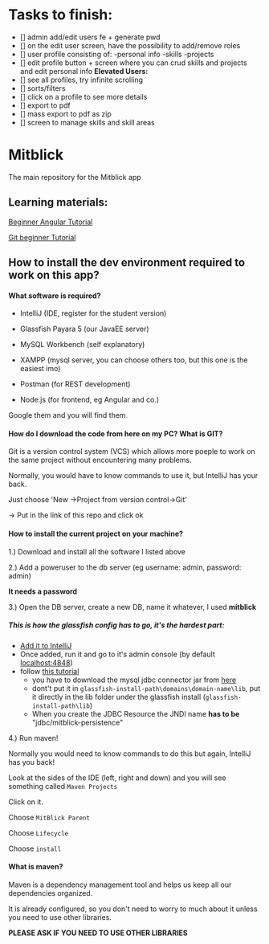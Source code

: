 # Tasks to finish:
- [] admin add/edit users fe + generate pwd 
- [] on the edit user screen, have the possibility to add/remove roles
- [] user profile consisting of:
    -personal info
    -skills
    -projects
- [] edit profile button + screen where you can crud skills and projects and edit personal info
**Elevated Users:**
- [] see all profiles, try infinite scrolling
- [] sorts/filters
- [] click on a profile to see more details
- [] export to pdf
- [] mass export to pdf as zip
- [] screen to manage skills and skill areas



# Mitblick
The main repository for the Mitblick app

## Learning materials: 
[Beginner Angular Tutorial](https://www.freecodecamp.org/news/beaucarnes/angular-tutorial-course--OHbjepWjQ)

[Git beginner Tutorial](https://medium.freecodecamp.org/how-not-to-be-afraid-of-git-anymore-fe1da7415286)

## How to install the dev environment required to work on this app?

#### What software is required? 

- IntelliJ (IDE, register for the student version)

- Glassfish Payara 5 (our JavaEE server)

- MySQL Workbench (self explanatory)

- XAMPP (mysql server, you can choose others too, but this one is the easiest imo)

- Postman (for REST development)

- Node.js (for frontend, eg Angular and co.)

Google them and you will find them.

#### How do I download the code from here on my PC? What is GIT?
Git is a version control system (VCS) which allows more poeple to work on the same project without encountering many problems.

Normally, you would have to know commands to use it, but IntelliJ has your back. 

Just choose 'New ->Project from version control->Git' 
   
   -> Put in the link of this repo and click ok 

#### How to install the current project on your machine?

1.) Download and install all the software I listed above

2.) Add a poweruser to the db server (eg username: admin, password: admin)

**It needs a password** 

3.) Open the DB server, create a new DB, name it whatever, I used **mitblick**
##### This is how the glassfish config has to go, it's the hardest part:  
   - [Add it to IntelliJ](https://www.youtube.com/watch?v=7hNq06II-UM)
   - Once added, run it and go to it's admin console (by default [localhost:4848](http://localhost:4848/))  
   - follow [this tutorial](https://dev.mysql.com/doc/connector-j/5.1/en/connector-j-usagenotes-glassfish-config.html)
        - you have to download the mysql jdbc connector jar from [here](https://dev.mysql.com/downloads/connector/j/8.0.html)
        - dont't put it in `glassfish-install-path\domains\domain-name\lib`, put it directly in the lib folder under the glassfish install (`glassfish-install-path\lib`)
        - When you create the JDBC Resource the JNDI name **has to be** "jdbc/mitblick-persistence"
    
4.) Run maven! 


Normally you would need to know commands to do this but again, IntelliJ has you back! 

Look at the sides of the IDE (left, right and down) and you will see something called  `Maven Projects`

Click on it. 

Choose `MitBlick Parent`

Choose `Lifecycle`

Choose `install`

#### What is maven?
Maven is a dependency management tool and helps us keep all our dependencies organized. 

It is already configured, so you don't need to worry to much about it unless you need to use other libraries.

**PLEASE ASK IF YOU NEED TO USE OTHER LIBRARIES**

